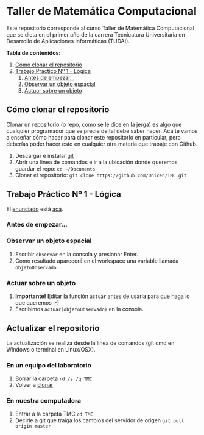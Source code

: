  
# Taller de Matemática Computacional

Este repositorio corresponde al curso Taller de Matemática Computacional que se dicta en el primer año de la carrera Tecnicatura Universitaria en Desarrollo de Aplicaciones Informáticas (TUDAI).

**Tabla de contenidos:**
1. [Cómo clonar el repositorio](#cómo-clonar-el-repositorio)
2. [Trabajo Práctico Nº 1 - Lógica](#trabajo-práctico-nº-1---lógica)
    1. [Antes de empezar...](#antes-de-empezar)
    2. [Observar un objeto espacial](#observar-un-objeto-espacial)
    3. [Actuar sobre un objeto](#actuar-sobre-un-objeto)
<!--
3. [Actualizar el repositorio](#actualizar-el-repositorio)
    1. [En un equipo del laboratorio](#en-un-equipo-del-laboratorio)
    2. [En nuestra computadora](#en-nuestra-computadora)
4. [Trabajo Práctico Nº 2 - Conjuntos](#trabajo-práctico-nº-2---conjuntos)
    1. [Observar una región a minar](#observar-una-región-a-minar)
    2. [Minar](#minar)
    3. [Ver la nueva imagen del espacio](#ver-la-nueva-imagen-del-espacio)
5. [Trabajo Práctico Nº 3 - Probabilidad](#trabajo-práctico-nº-3---probabilidad)
    1. [Ejemplo - tirar la moneda](#ejemplo---tirar-la-moneda)
  -->  
## Cómo clonar el repositorio

Clonar un repositorio (o repo, como se le dice en la jerga) es algo que cualquier programador que se precie de tal debe saber hacer. Acá te vamos a enseñar cómo hacer para clonar este repositorio en particular, pero deberías poder hacer esto en cualquier otra materia que trabaje con Github.

1. Descargar e instalar [git](https://www.git-scm.com/downloads)
2. Abrir una linea de comandos e ir a la ubicación donde queremos guardar el repo: ``cd ~/Documents``
3. Clonar el repositorio: ``git clone https://github.com/Unicen/TMC.git``

## Trabajo Práctico Nº 1 - Lógica

El [enunciado](https://github.com/Unicen/TMC/blob/master/tp1-logica/enunciado.pdf) está [acá](https://github.com/Unicen/TMC/blob/master/tp1-logica/enunciado.pdf).

### Antes de empezar...

<!-- Para empezar hay que tener instalado [Octave](https://www.gnu.org/software/octave/#install). Asumiendo que ya está instalado y que ya tenemos clonado el repo de la materia:

1. Abrir Octave.
2. Moverse hasta la ruta en la que está el repo clonado.
3. Entrar en la carpeta tp1-logica.
4. Ejecutar el comando ``inicializar_o_restaurar`` escribiendo directamente en la consola de Octave. Si todo anduvo bien deberían ver algo así.

![alt text](https://raw.githubusercontent.com/Unicen/TMC/master/resources/tp1-init.png "inicializar_o_restaurar")
-->

### Observar un objeto espacial
1. Escribir ``observar`` en la consola y presionar Enter.
2. Como resultado aparecerá en el workspace una variable llamada ``objetoObservado``.

### Actuar sobre un objeto
1. **Importante!** Editar la función ``actuar`` antes de usarla para que haga lo que queremos :-)
2. Escribimos ``actuar(objetoObservado)`` en la consola. 

## Actualizar el repositorio

La actualización se realiza desde la linea de comandos (git cmd en Windows o terminal en Linux/OSX).

### En un equipo del laboratorio

1. Borrar la carpeta
``rd /s /q TMC`` 
2. Volver a [clonar](#cómo-clonar-el-repositorio)

### En nuestra computadora

1. Entrar a la carpeta TMC 
``cd TMC`` 
2. Decirle a git que traiga los cambios del servidor de origen
``git pull origin master``

<!--
## Trabajo Práctico Nº 2 - Conjuntos

El [enunciado](https://github.com/Unicen/TMC/blob/master/tp2-conjuntos/enunciado.pdf) está [acá](https://github.com/Unicen/TMC/blob/master/tp2-conjuntos/enunciado.pdf).

### Antes de empezar...

1. Abrir Octave.
2. Moverse hasta la ruta en la que está el repo clonado.
3. Entrar en la carpeta tp2-conjuntos.
4. Ejecutar el comando ``inicializar_o_restaurar`` escribiendo directamente en la consola de Octave.

### Observar una región a minar

1. Escribir ``observar`` en la consola y presionar Enter.
2. Como resultado veremos en la pantalla el espacio con una region circular seleccionada.

### Minar

1. **Importante!** Editar la función ``minar`` antes de usarla para que haga lo que queremos :-)
2. Escribimos en la consola: 
```
[espacio, espacio_minado, lo_que_mine_antes] = minar(espacio, area_a_minar, lo_que_mine_antes);
```

### Ver la nueva imagen del espacio
Escribir ``imshow(espacio)``

## Trabajo Práctico Nº 3 - Probabilidad

### Ejemplo - tirar la moneda

1. Actualizar el [repo](#actualizar-el-repositorio).
2. Abrir Octave.
3. Moverse hasta la ruta en la que está el repo clonado.
4. Entrar en la carpeta tp3-probabilidad.
5. Ejecutar el comando ``inicializar_o_restaurar`` escribiendo directamente en la consola de Octave.
6. Ejecutamos el ejemplo en la consola:
```
 ejemplo_moneda
```

-->
